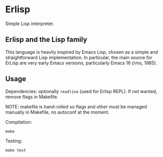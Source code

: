 # Erlisp

Simple Lisp interpreter.

## Erlisp and the Lisp family

This language is heavily inspired by Emacs Lisp, chosen as a simple
and straightforward Lisp implementation.  In particular, the main
source for ErLisp are very early Emacs versions, particularly Emacs 16
(rms, 1985).

## Usage

Dependencies: optionally `readline` (used for Erlisp REPL). If not wanted, remove flags in Makefile.

NOTE: makefile is hand-rolled so flags and other must be managed
manually in Makefile, no autoconf at the moment.

Compilation:

```shell
make
```

Testing:

```shell
make test
```
